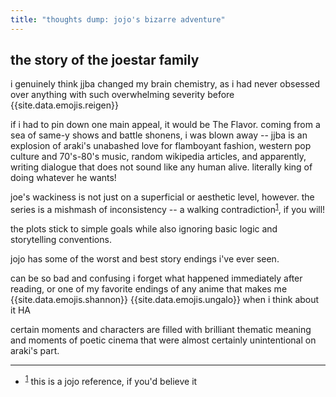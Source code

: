 ```yaml
---
title: "thoughts dump: jojo's bizarre adventure"
---
```


## the story of the joestar family

i genuinely think jjba changed my brain chemistry, as i had never obsessed over anything with such overwhelming severity before {{site.data.emojis.reigen}}

if i had to pin down one main appeal, it would be The Flavor. coming from a sea of same-y shows and battle shonens, i was blown away -- jjba is an explosion of araki's unabashed love for flamboyant fashion, western pop culture and 70's-80's music, random wikipedia articles, and apparently, writing dialogue that does not sound like any human alive. literally king of doing whatever he wants!

joe's wackiness is not just on a superficial or aesthetic level, however. the series is a mishmash of inconsistency -- a walking contradiction<sup><a id="foottop1" href="#footbottom1">1</a></sup>, if you will!

the plots stick to simple goals while also ignoring basic logic and storytelling conventions.

jojo has some of the worst and best story endings i've ever seen.

can be so bad and confusing i forget what happened immediately after reading, or one of my favorite endings of any anime that makes me {{site.data.emojis.shannon}} {{site.data.emojis.ungalo}} when i think about it HA

certain moments and characters are filled with brilliant thematic meaning and moments of poetic cinema that were almost certainly unintentional on araki's part.

---

-  <sup><a id="footbottom1" href="#foottop1">1</a></sup> this is a jojo reference, if you'd believe it
